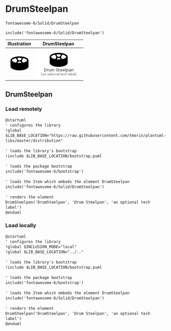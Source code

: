 # DrumSteelpan


```text
fontawesome-6/Solid/DrumSteelpan
```

```text
include('fontawesome-6/Solid/DrumSteelpan')
```



| Illustration | DrumSteelpan |
| :---: | :---: |
| ![illustration for Illustration](../../fontawesome-6/Solid/DrumSteelpan.png) | ![illustration for DrumSteelpan](../../fontawesome-6/Solid/DrumSteelpan.Local.png) |




## DrumSteelpan

### Load remotely
```plantuml
@startuml
' configures the library
!global $LIB_BASE_LOCATION="https://raw.githubusercontent.com/tmorin/plantuml-libs/master/distribution"

' loads the library's bootstrap
!include $LIB_BASE_LOCATION/bootstrap.puml

' loads the package bootstrap
include('fontawesome-6/bootstrap')

' loads the Item which embeds the element DrumSteelpan
include('fontawesome-6/Solid/DrumSteelpan')

' renders the element
DrumSteelpan('DrumSteelpan', 'Drum Steelpan', 'an optional tech label')
@enduml
```

### Load locally
```plantuml
@startuml
' configures the library
!global $INCLUSION_MODE="local"
!global $LIB_BASE_LOCATION="../.."

' loads the library's bootstrap
!include $LIB_BASE_LOCATION/bootstrap.puml

' loads the package bootstrap
include('fontawesome-6/bootstrap')

' loads the Item which embeds the element DrumSteelpan
include('fontawesome-6/Solid/DrumSteelpan')

' renders the element
DrumSteelpan('DrumSteelpan', 'Drum Steelpan', 'an optional tech label')
@enduml
```


